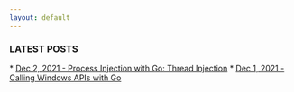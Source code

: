 ```yaml
---
layout: default
---
```


<h3>LATEST POSTS</h3>
* <a href="./posts/2021/12/process-injection-with-go.html">Dec 2, 2021 - Process Injection with Go: Thread Injection</a>
* <a href="./posts/2021/12/call-windows-api-with-go.html">Dec 1, 2021 - Calling Windows APIs with Go</a>
